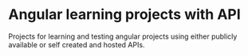 # Angular learning projects with API

 Projects for learning and testing angular projects using either publicly available or self created and hosted APIs.
